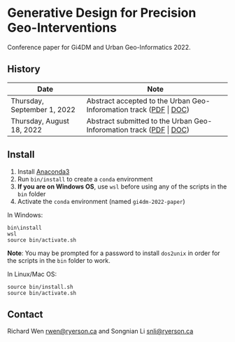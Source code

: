 # Generative Design for Precision Geo-Interventions

Conference paper for Gi4DM and Urban Geo-Informatics 2022.

## History

| Date | Note |
| --- | --- |
| Thursday, September 1, 2022 | Abstract accepted to the Urban Geo-Inforomation track ([PDF](docs/wen_li_2022_gi4dm_abstract.pdf) \| [DOC](docs/wen_li_2022_gi4dm_abstract.doc)) |
| Thursday, August 18, 2022 | Abstract submitted to the Urban Geo-Inforomation track ([PDF](docs/wen_li_2022_gi4dm_abstract.pdf) \| [DOC](docs/wen_li_2022_gi4dm_abstract.doc)) |

## Install

1. Install [Anaconda3](https://www.anaconda.com/)
2. Run `bin/install` to create a `conda` environment
3. **If you are on Windows OS**, use `wsl` before using any of the scripts in the `bin` folder
4. Activate the `conda` environment (named `gi4dm-2022-paper`)

In Windows:

```
bin\install
wsl
source bin/activate.sh
```

**Note**: You may be prompted for a password to install `dos2unix` in order for the scripts in the `bin` folder to work.

In Linux/Mac OS:

```
source bin/install.sh
source bin/activate.sh
```

## Contact

Richard Wen <rwen@ryerson.ca> and Songnian Li <snli@ryerson.ca>
